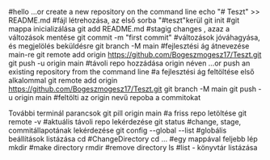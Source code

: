 #hello
…or create a new repository on the command line
echo "# Teszt" >> README.md #fájl létrehozása, az első sorba "#teszt"kerül
git init #git mappa inicializálása
git add README.md #stagig changes , azaz a változások mentése
git commit -m "first commit" #változások jóváhagyása, és megjelölés beküldésre
git branch -M main #fejlesztési ág átnevezése main-re
git remote add origin https://github.com/Bogeszmogesz17/Teszt.git
git push -u origin main #távoli repo hozzádása origin néven
…or push an existing repository from the command line #a fejlesztési ág feltöltése első alkalommal
git remote add origin https://github.com/Bogeszmogesz17/Teszt.git
git branch -M main
git push -u origin main #feltölti az origin nevű repoba a commitokat

További terminál parancsok
git pill origin main #a friss repo letöltése
git remote -v #aktuális távoli repo lekérdezése
git status #change, stage, commitállapotának lekérdezése
git config --global --list #globális beállítások listázása
cd <directory name>#ChangeDirectory
cd ... #egy mappával feljebb lép
mkdir <directory name> #make directory
rmdir <directory name> #remove directory
ls #list - könyvtár listázása
